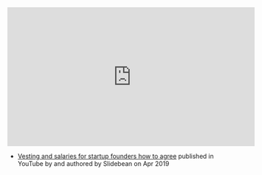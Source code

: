 
<iframe width="560" height="315" src="https://www.youtube.com/embed/afI25nIf9q0" title="YouTube video player" frameborder="0" allow="accelerometer; autoplay; clipboard-write; encrypted-media; gyroscope; picture-in-picture; web-share" allowfullscreen></iframe>

- [Vesting and salaries for startup founders how to agree](https://www.youtube.com/watch?v=afI25nIf9q0) published in YouTube by  and authored by Slidebean on Apr 2019


